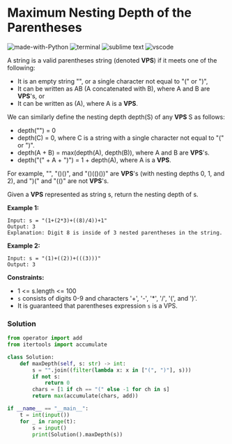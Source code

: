 # Maximum Nesting Depth of the Parentheses
![made-with-Python](https://img.shields.io/badge/Made%20with-Python-007396.svg)
![terminal](https://img.shields.io/badge/Windows%20Terminal-4D4D4D?logo=windows%20terminal&logoColor=white)
![sublime text](https://img.shields.io/badge/sublime_text-%23575757.svg?logo=sublime-text&logoColor=important)
![vscode](https://img.shields.io/badge/Visual_Studio_Code-0078D4?logo=visual%20studio%20code&logoColor=white)

A string is a valid parentheses string (denoted **VPS**) if it meets one of the following:
- It is an empty string "", or a single character not equal to "(" or ")",
- It can be written as AB (A concatenated with B), where A and B are **VPS**'s, or
- It can be written as (A), where A is a **VPS**.

We can similarly define the nesting depth depth(S) of any **VPS** S as follows:
- depth("") = 0
- depth(C) = 0, where C is a string with a single character not equal to "(" or ")".
- depth(A + B) = max(depth(A), depth(B)), where A and B are **VPS**'s.
- depth("(" + A + ")") = 1 + depth(A), where A is a **VPS**.

For example, "", "()()", and "()(()())" are **VPS**'s (with nesting depths 0, 1, and 2), and ")(" and "(()" are not **VPS**'s.

Given a **VPS** represented as string s, return the nesting depth of s.

__Example 1:__
```
Input: s = "(1+(2*3)+((8)/4))+1"
Output: 3
Explanation: Digit 8 is inside of 3 nested parentheses in the string.
```
__Example 2:__
```
Input: s = "(1)+((2))+(((3)))"
Output: 3
```

__Constraints:__
- 1 <= s.length <= 100
- `s` consists of digits 0-9 and characters '+', '-', '*', '/', '(', and ')'.
- It is guaranteed that parentheses expression `s` is a VPS.


### Solution
```py
from operator import add
from itertools import accumulate

class Solution:
    def maxDepth(self, s: str) -> int:
        s = "".join((filter(lambda x: x in ["(", ")"], s)))
        if not s:
            return 0
        chars = [1 if ch == "(" else -1 for ch in s]
        return max(accumulate(chars, add))

if __name__ == "__main__":
    t = int(input())
    for _ in range(t):
        s = input()
        print(Solution().maxDepth(s))
```
